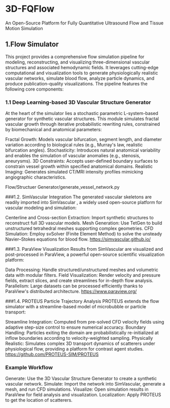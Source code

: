 # 3D-FQFlow
An Open-Source Platform for Fully Quantitative Ultrasound Flow and Tissue Motion Simulation

## 1.Flow Simulator
This project provides a comprehensive flow simulation pipeline for modeling, reconstructing, and visualizing three-dimensional vascular structures and associated hemodynamic fields. It leverages cutting-edge computational and visualization tools to generate physiologically realistic vascular networks, simulate blood flow, analyze particle dynamics, and produce publication-quality visualizations. The pipeline features the following core components:

### 1.1 Deep Learning-based 3D Vascular Structure Generator
At the heart of the simulator lies a stochastic parametric L-system-based generator for synthetic vascular structures. This module simulates fractal vascular growth through iterative probabilistic rewriting rules, constrained by biomechanical and anatomical parameters:

Fractal Growth: Models vascular bifurcation, segment length, and diameter variation according to biological rules (e.g., Murray's law, realistic bifurcation angles).
Stochasticity: Introduces natural anatomical variability and enables the simulation of vascular anomalies (e.g., stenosis, aneurysms).
3D Constraints: Accepts user-defined boundary surfaces to constrain vessel growth within specified anatomical domains.
Realistic Imaging: Generates simulated CT/MRI intensity profiles mimicking angiographic characteristics.

Flow/Structuer Generator/generate_vessel_network.py

###1.2. SimVascular Integration
The generated vascular skeletons are readily imported into SimVascular , a widely used open-source platform for vascular modeling and simulation:

Centerline and Cross-section Extraction: Import synthetic structures to reconstruct full 3D vascular models.
Mesh Generation: Use TetGen to build unstructured tetrahedral meshes supporting complex geometries.
CFD Simulation: Employ svSolver (Finite Element Method) to solve the unsteady Navier–Stokes equations for blood flow.
https://simvascular.github.io/

###1.3. ParaView Visualization
Results from SimVascular are visualized and post-processed in ParaView, a powerful open-source scientific visualization platform:

Data Processing: Handle structured/unstructured meshes and volumetric data with modular filters.
Field Visualization: Render velocity and pressure fields, extract slices, and create streamlines for in-depth flow analysis.
Parallelism: Large datasets can be processed efficiently thanks to ParaView's distributed architecture.
https://www.paraview.org/


###1.4. PROTEUS Particle Trajectory Analysis
PROTEUS extends the flow simulator with a streamline-based model of microbubble or particle transport:

Streamline Integration: Computed from pre-solved CFD velocity fields using adaptive step-size control to ensure numerical accuracy.
Boundary Handling: Particles exiting the domain are probabilistically re-initialized at inflow boundaries according to velocity-weighted sampling.
Physically Realistic: Simulates complex 3D transport dynamics of scatterers under physiological flow, providing a platform for contrast agent studies.
https://github.com/PROTEUS-SIM/PROTEUS


### Example Workflow
Generate: Use the 3D Vascular Structure Generator to create a synthetic vascular network.
Simulate: Import the network into SimVascular, generate a mesh, and run CFD simulations.
Visualize: Open simulation results in ParaView for field analysis and visualization.
Localization: Apply PROTEUS to get the location of scatterers.
